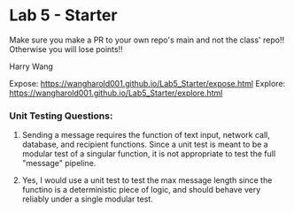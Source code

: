 # Lab 5 - Starter
Make sure you make a PR to your own repo's main and not the class' repo!! Otherwise you will lose points!!

Harry Wang

Expose: https://wangharold001.github.io/Lab5_Starter/expose.html
Explore: https://wangharold001.github.io/Lab5_Starter/explore.html
### Unit Testing Questions:

1. Sending a message requires the function of text input, network call, database, and recipient functions. Since a unit test is meant to be a modular test of a singular function, it is not appropriate to test the full "message" pipeline.

2. Yes, I would use a unit test to test the max message length since the functino is a deterministic piece of logic, and should behave very reliably under a single modular test.

